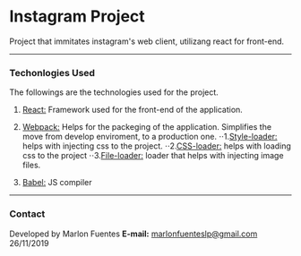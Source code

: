 # Instagram Project

Project that immitates instagram's web client, utilizang react for front-end.

___
### Techonlogies Used

The followings are the technologies used for the project.
1.  [React:](https://es.reactjs.org/) Framework used for the front-end of the application. 
2. [Webpack:](https://webpack.js.org/) Helps for the packeging of the application. Simplifies the move from develop enviroment, to a production one. 
⋅⋅1.[Style-loader:](https://github.com/webpack-contrib/style-loader) helps with injecting css to the project. 
⋅⋅2.[CSS-loader:](https://github.com/webpack-contrib/css-loader) helps with loading css to the project 
⋅⋅3.[File-loader:](https://github.com/webpack-contrib/file-loader) loader that helps with injecting image files.

3. [Babel:](https://babeljs.io/) JS compiler 


___
### Contact

Developed by Marlon Fuentes
**E-mail:** marlonfuenteslp@gmail.com
26/11/2019
